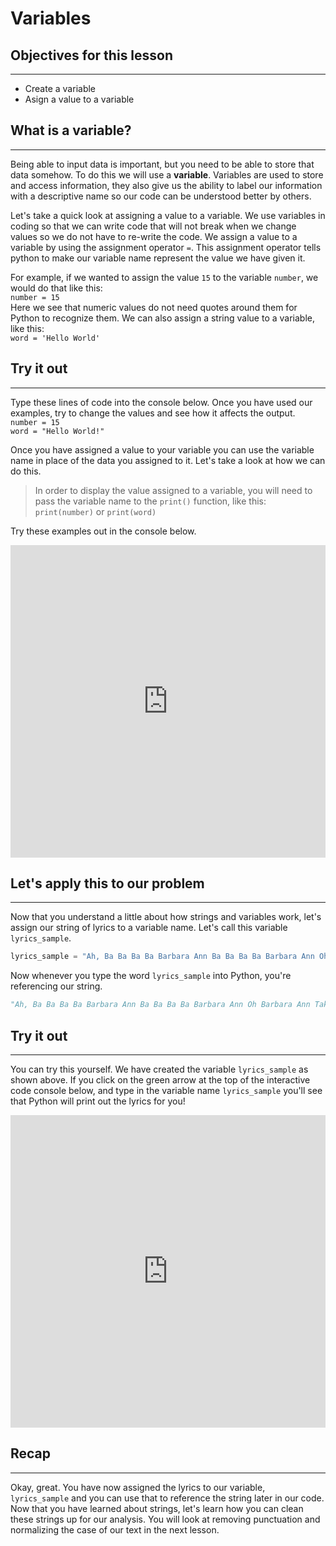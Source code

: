 # Variables

## Objectives for this lesson

***

* Create a variable
* Asign a value to a variable

## What is a variable?

***

Being able to input data is important, but you need to be able to store that data somehow.  To do this we will use a **variable**. Variables are used to store and access information, they also give us the ability to label our information with a descriptive name so our code can be understood better by others.  

Let's take a quick look at assigning a value to a variable. We use variables in coding so that we can write code that will not break when we change values so we do not have to re-write the code.  We assign a value to a variable by using the assignment operator `=`.  This assignment operator tells python to make our variable name represent the value we have given it.  

For example, if we wanted to assign the value `15` to the variable `number`, we would do that like this:  
`number = 15`  
Here we see that numeric values do not need quotes around them for Python to recognize them.  We can also assign a string value to a variable, like this:  
`word = 'Hello World'`  

## Try it out

***

Type these lines of code into the console below.  Once you have used our examples, try to change the values and see how it affects the output.  
`number = 15`  
`word = "Hello World!"`

Once you have assigned a value to your variable you can use the variable name in place of the data you assigned to it. Let's take a look at how we can do this.  
>In order to display the value assigned to a variable, you will need to pass the variable name to the `print()` function, like this:  
`print(number)` or `print(word)`

Try these examples out in the console below.

<iframe frameborder="0" width="100%" height="500px" src="https://repl.it/@DSExperience/Variables?lite=true"></iframe>

## Let's apply this to our problem

***

Now that you understand a little about how strings and variables work, let's assign our string of lyrics to a variable name. Let's call this variable `lyrics_sample`.  


```python
lyrics_sample = "Ah, Ba Ba Ba Ba Barbara Ann Ba Ba Ba Ba Barbara Ann Oh Barbara Ann Take My Hand Barbara Ann You Got Me Rockin' And A-Rollin' Rockin' And A-Reelin' Barbara Ann Ba Ba Ba Barbara Ann ...More Lyrics... Ba Ba Ba Ba Barbara Ann Ba Ba Ba Ba Barbara Ann"
```

Now whenever you type the word `lyrics_sample` into Python, you're referencing our string.

```python
"Ah, Ba Ba Ba Ba Barbara Ann Ba Ba Ba Ba Barbara Ann Oh Barbara Ann Take My Hand Barbara Ann You Got Me Rockin' And A-Rollin' Rockin' And A-Reelin' Barbara Ann Ba Ba Ba Barbara Ann ...More Lyrics... Ba Ba Ba Ba Barbara Ann Ba Ba Ba Ba Barbara Ann"
```

## Try it out

***

You can try this yourself. We have created the variable `lyrics_sample` as shown above. If you click on the green arrow at the top of the interactive code console below, and type in the variable name `lyrics_sample` you'll see that Python will print out the lyrics for you!

<iframe frameborder="0" width="100%" height="500px" src="https://repl.it/@DSExperience/Load-the-data?lite=true=1"></iframe>

## Recap

***

Okay, great. You have now assigned the lyrics to our variable, `lyrics_sample` and you can use that to reference the string later in our code.  Now that you have learned about strings, let's learn how you can clean these strings up for our analysis. You will look at removing punctuation and normalizing the case of our text in the next lesson.